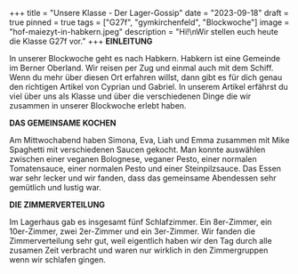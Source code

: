+++
title = "Unsere Klasse - Der Lager-Gossip"
date = "2023-09-18"
draft = true
pinned = true
tags = ["G27f", "gymkirchenfeld", "Blockwoche"]
image = "hof-maiezyt-in-habkern.jpeg"
description = "Hi!\nWir stellen euch heute die Klasse G27f vor."
+++
**EINLEITUNG**

In unserer Blockwoche geht es nach Habkern. Habkern ist eine Gemeinde im Berner Oberland. Wir reisen per Zug und einmal auch mit dem Schiff. Wenn du mehr über diesen Ort erfahren willst, dann gibt es für dich genau den richtigen Artikel von Cyprian und Gabriel. In unserem Artikel erfährst du viel über uns als Klasse und über die verschiedenen Dinge die wir zusammen in unserer Blockwoche erlebt haben.

**DAS GEMEINSAME KOCHEN**

Am Mittwochabend haben Simona, Eva, Liah und Emma zusammen mit Mike Spaghetti mit verschiedenen Saucen gekocht. Man konnte auswählen zwischen einer veganen Bolognese, veganer Pesto, einer normalen Tomatensauce, einer normalen Pesto und einer Steinpilzsauce. Das Essen war sehr lecker und wir fanden, dass das gemeinsame Abendessen sehr gemütlich und lustig war.

**DIE ZIMMERVERTEILUNG**

Im Lagerhaus gab es insgesamt fünf Schlafzimmer. Ein 8er-Zimmer, ein 10er-Zimmer, zwei 2er-Zimmer und ein 3er-Zimmer. Wir fanden die Zimmerverteilung sehr gut, weil eigentlich haben wir den Tag durch alle zusamen Zeit verbracht und waren nur wirklich in den Zimmergruppen wenn wir schlafen gingen.